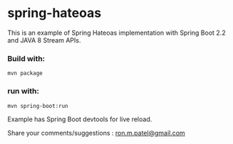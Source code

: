 # spring-hateoas
This is an example of Spring Hateoas implementation with Spring Boot 2.2 and JAVA 8 Stream APIs.

### Build with:
``` 
mvn package
```
### run with:
``` 
mvn spring-boot:run
```
Example has Spring Boot devtools for live reload.

Share your comments/suggestions : ron.m.patel@gmail.com
